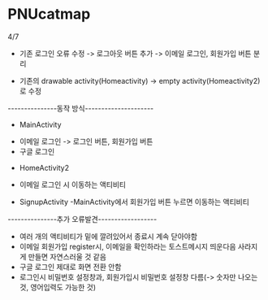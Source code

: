 # PNUcatmap

4/7
* 기존 로그인 오류 수정
  -> 로그아웃 버튼 추가
  -> 이메일 로그인, 회원가입 버튼 분리
  
* 기존의 drawable activity(Homeactivity) -> empty activity(Homeactivity2)로 수정

---------------동작 방식---------------------
* MainActivity 
- 이메일 로그인
 -> 로그인 버튼, 회원가입 버튼 
- 구글 로그인

* HomeActivity2
- 이메일 로그인 시 이동하는 액티비티

* SignupActivity
 -MainActivity에서 회원가입 버튼 누르면 이동하는 액티비티
 
 ---------------추가 오류발견------------------
 - 여러 개의 액티비티가 밑에 깔려있어서 종료시 계속 닫아야함
 - 이메일 회원가입 register시, 이메일을 확인하라는 토스트메시지 띄운다음 사라지게 만들면 자연스러울 것 같음
 - 구글 로그인 제대로 화면 전환 안함
 - 로그인시 비밀번호 설정창과, 회원가입시 비밀번호 설정창 다름(-> 숫자만 나오는것, 영어입력도 가능한 것)

